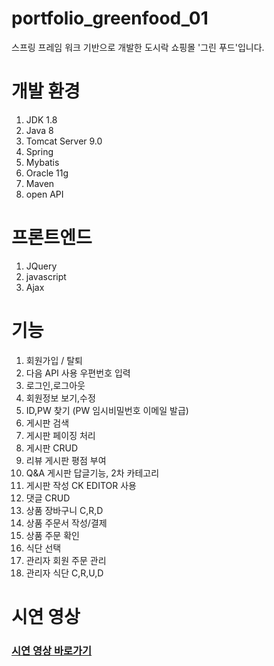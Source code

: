 # portfolio_greenfood_01
스프링 프레임 워크 기반으로 개발한 도시락 쇼핑몰 '그린 푸드'입니다.


# 개발 환경
1. JDK 1.8
2. Java 8
3. Tomcat Server 9.0
4. Spring
5. Mybatis
6. Oracle 11g 
7. Maven
8. open API 

# 프론트엔드
1. JQuery
2. javascript
3. Ajax


# 기능

1. 회원가입 / 탈퇴
2. 다음 API 사용 우편번호 입력
3. 로그인,로그아웃
4. 회원정보 보기,수정
5. ID,PW 찾기 (PW 임시비밀번호 이메일 발급)
6. 게시판 검색
7. 게시판 페이징 처리
8. 게시판 CRUD
9. 리뷰 게시판 평점 부여
10. Q&A 게시판 답글기능, 2차 카테고리
11. 게시판 작성 CK EDITOR 사용
12. 댓글 CRUD
13. 상품 장바구니 C,R,D
14. 상품 주문서 작성/결제
15. 상품 주문 확인
16. 식단 선택
17. 관리자 회원 주문 관리
18. 관리자 식단 C,R,U,D

# 시연 영상
### [시연 영상 바로가기][youtubelink]

[youtubelink]: https://www.youtube.com/watch?v=dniltAhiu-w "Go youtube"
